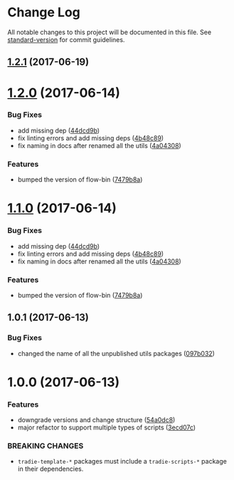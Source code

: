 # Change Log

All notable changes to this project will be documented in this file.
See [standard-version](https://github.com/conventional-changelog/standard-version) for commit guidelines.

<a name="1.2.1"></a>
## [1.2.1](https://github.com/jameslnewell/tradie-v4/compare/tradie-utils-flow@1.2.0...tradie-utils-flow@1.2.1) (2017-06-19)




<a name="1.2.0"></a>
# [1.2.0](https://github.com/jameslnewell/tradie-v4/compare/tradie-utils-flow@1.0.1...tradie-utils-flow@1.2.0) (2017-06-14)


### Bug Fixes

* add missing dep ([44dcd9b](https://github.com/jameslnewell/tradie-v4/commit/44dcd9b))
* fix linting errors and add missing deps ([4b48c89](https://github.com/jameslnewell/tradie-v4/commit/4b48c89))
* fix naming in docs after renamed all the utils ([4a04308](https://github.com/jameslnewell/tradie-v4/commit/4a04308))


### Features

* bumped the version of flow-bin ([7479b8a](https://github.com/jameslnewell/tradie-v4/commit/7479b8a))




<a name="1.1.0"></a>
# [1.1.0](https://github.com/jameslnewell/tradie-v4/compare/tradie-utils-flow@1.0.1...tradie-utils-flow@1.1.0) (2017-06-14)


### Bug Fixes

* add missing dep ([44dcd9b](https://github.com/jameslnewell/tradie-v4/commit/44dcd9b))
* fix linting errors and add missing deps ([4b48c89](https://github.com/jameslnewell/tradie-v4/commit/4b48c89))
* fix naming in docs after renamed all the utils ([4a04308](https://github.com/jameslnewell/tradie-v4/commit/4a04308))


### Features

* bumped the version of flow-bin ([7479b8a](https://github.com/jameslnewell/tradie-v4/commit/7479b8a))




<a name="1.0.1"></a>
## 1.0.1 (2017-06-13)


### Bug Fixes

* changed the name of all the unpublished utils packages ([097b032](https://github.com/jameslnewell/tradie-v4/commit/097b032))




<a name="1.0.0"></a>
# 1.0.0 (2017-06-13)


### Features

* downgrade versions and change structure ([54a0dc8](https://github.com/jameslnewell/tradie-v4/commit/54a0dc8))
* major refactor to support multiple types of scripts ([3ecd07c](https://github.com/jameslnewell/tradie-v4/commit/3ecd07c))


### BREAKING CHANGES

* `tradie-template-*` packages must include a `tradie-scripts-*` package in their dependencies.
